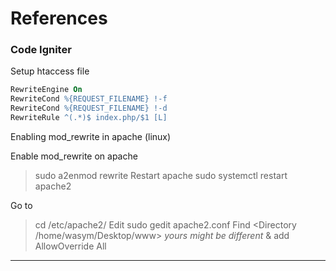 # References

### Code Igniter

Setup htaccess file
```apache
RewriteEngine On
RewriteCond %{REQUEST_FILENAME} !-f
RewriteCond %{REQUEST_FILENAME} !-d
RewriteRule ^(.*)$ index.php/$1 [L] 
```

Enabling mod_rewrite in apache (linux)

Enable mod_rewrite on apache 
> sudo a2enmod rewrite
Restart apache
>sudo systemctl restart apache2

Go to
> cd /etc/apache2/
Edit
> sudo gedit apache2.conf
Find <Directory /home/wasym/Desktop/www> *yours might be different* & add
> AllowOverride All

___